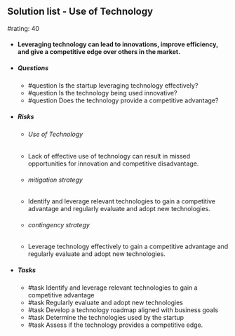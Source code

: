 ## Solution list - Use of Technology
#rating: 40
- #### Leveraging technology can lead to innovations, improve efficiency, and give a competitive edge over others in the market.
- ##### Questions
  - #question Is the startup leveraging technology effectively?
  - #question Is the technology being used innovative?
  - #question Does the technology provide a competitive advantage?
- ##### Risks

  - ###### Use of Technology
  - Lack of effective use of technology can result in missed opportunities for innovation and competitive disadvantage.
  - ###### mitigation strategy
  - Identify and leverage relevant technologies to gain a competitive advantage and regularly evaluate and adopt new technologies.
  - ###### contingency strategy
  - Leverage technology effectively to gain a competitive advantage and regularly evaluate and adopt new technologies.
- ##### Tasks
  - #task Identify and leverage relevant technologies to gain a competitive advantage
  - #task  Regularly evaluate and adopt new technologies
  - #task  Develop a technology roadmap aligned with business goals
  - #task Determine the technologies used by the startup
  - #task  Assess if the technology provides a competitive edge.


